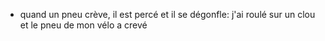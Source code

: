 - quand un pneu crève, il est percé et il se dégonfle: j'ai roulé sur un clou et le pneu de mon vélo a crevé